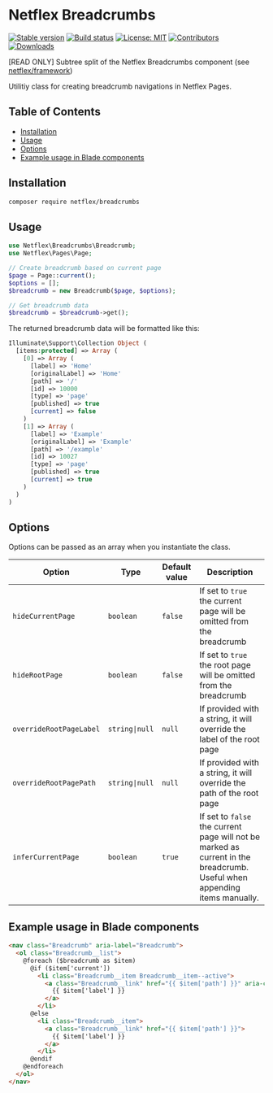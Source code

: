 # Netflex Breadcrumbs

<a href="https://packagist.org/packages/netflex/breadcrumbs"><img src="https://img.shields.io/packagist/v/netflex/breadcrumbs?label=stable" alt="Stable version"></a>
<a href="https://github.com/netflex-sdk/framework/actions/workflows/split_monorepo.yaml"><img src="https://github.com/netflex-sdk/framework/actions/workflows/split_monorepo.yaml/badge.svg" alt="Build status"></a>
<a href="https://opensource.org/licenses/MIT"><img src="https://img.shields.io/github/license/netflex-sdk/log.svg" alt="License: MIT"></a>
<a href="https://github.com/netflex-sdk/sdk/graphs/contributors"><img src="https://img.shields.io/github/contributors/netflex-sdk/sdk.svg?color=green" alt="Contributors"></a>
<a href="https://packagist.org/packages/netflex/breadcrumbs/stats"><img src="https://img.shields.io/packagist/dm/netflex/breadcrumbs" alt="Downloads"></a>

[READ ONLY] Subtree split of the Netflex Breadcrumbs component (see [netflex/framework](https://github.con/netflex-sdk/framework))

Utilitiy class for creating breadcrumb navigations in Netflex Pages.

## Table of Contents

  * [Installation](#installation)
  * [Usage](#usage)
  * [Options](#options)
  * [Example usage in Blade components](#example-usage-in-blade-components)

## Installation

```bash
composer require netflex/breadcrumbs
```

## Usage
```php
use Netflex\Breadcrumbs\Breadcrumb;
use Netflex\Pages\Page;

// Create breadcrumb based on current page
$page = Page::current();
$options = [];
$breadcrumb = new Breadcrumb($page, $options);

// Get breadcrumb data
$breadcrumb = $breadcrumb->get();
```
 
The returned breadcrumb data will be formatted like this:
```php
Illuminate\Support\Collection Object ( 
  [items:protected] => Array ( 
    [0] => Array ( 
      [label] => 'Home'
      [originalLabel] => 'Home'
      [path] => '/'
      [id] => 10000 
      [type] => 'page'
      [published] => true 
      [current] => false
    ) 
    [1] => Array ( 
      [label] => 'Example' 
      [originalLabel] => 'Example' 
      [path] => '/example' 
      [id] => 10027 
      [type] => 'page' 
      [published] => true 
      [current] => true
    )
  )
)
```

## Options
Options can be passed as an array when you instantiate the class.

| Option | Type | Default value | Description |
|---|---|---|---|
| `hideCurrentPage` | `boolean` | `false` | If set to `true` the current page will be omitted from the breadcrumb |
| `hideRootPage` | `boolean` | `false` | If set to `true` the root page will be omitted from the breadcrumb |
| `overrideRootPageLabel` | `string\|null` | `null` | If provided with a string, it will override the label of the root page |
| `overrideRootPagePath` | `string\|null` | `null` | If provided with a string, it will override the path of the root page |
| `inferCurrentPage` | `boolean` | `true` | If set to `false` the current page will not be marked as current in the breadcrumb. Useful when appending items manually. |

## Example usage in Blade components
```html
<nav class="Breadcrumb" aria-label="Breadcrumb">
  <ol class="Breadcrumb__list">
    @foreach ($breadcrumb as $item)
      @if ($item['current'])
        <li class="Breadcrumb__item Breadcrumb__item--active">
          <a class="Breadcrumb__link" href="{{ $item['path'] }}" aria-current="page">
            {{ $item['label'] }}
          </a>
        </li>
      @else
        <li class="Breadcrumb__item">
          <a class="Breadcrumb__link" href="{{ $item['path'] }}">
            {{ $item['label'] }}
          </a>
        </li>
      @endif
    @endforeach
  </ol>
</nav>
```